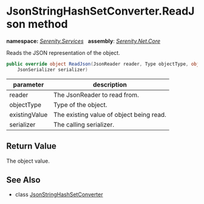 # JsonStringHashSetConverter.ReadJson method
**namespace:** *[Serenity.Services](../../README.md#serenity.services-namespace)*   **assembly**: *[Serenity.Net.Core](../../README.md)*

Reads the JSON representation of the object.

```csharp
public override object ReadJson(JsonReader reader, Type objectType, object existingValue, 
    JsonSerializer serializer)
```

| parameter | description |
| --- | --- |
| reader | The JsonReader to read from. |
| objectType | Type of the object. |
| existingValue | The existing value of object being read. |
| serializer | The calling serializer. |

## Return Value

The object value.

## See Also

* class [JsonStringHashSetConverter](../JsonStringHashSetConverter.md)